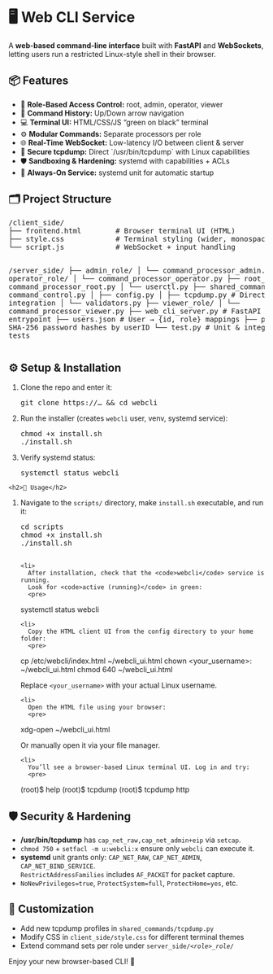 <!DOCTYPE html>
<html lang="en">
<head>
  <meta charset="UTF-8" />
  <meta name="viewport" content="width=device-width, initial-scale=1"/>
</head>
<body>

  <h1>🖥️ Web CLI Service</h1>
  <p>
    A <strong>web-based command-line interface</strong> built with 
    <strong>FastAPI</strong> and <strong>WebSockets</strong>, 
    letting users run a restricted Linux-style shell in their browser.
  </p>

  <h2>📦 Features</h2>
  <ul>
    <li>🔐 <strong>Role-Based Access Control:</strong> root, admin, operator, viewer</li>
    <li>🧠 <strong>Command History:</strong> Up/Down arrow navigation</li>
    <li>💻 <strong>Terminal UI:</strong> HTML/CSS/JS “green on black” terminal</li>
    <li>⚙️ <strong>Modular Commands:</strong> Separate processors per role</li>
    <li>🌐 <strong>Real-Time WebSocket:</strong> Low-latency I/O between client & server</li>
    <li>🐾 <strong>Secure tcpdump:</strong> Direct `/usr/bin/tcpdump` with Linux capabilities</li>
    <li>🛡️ <strong>Sandboxing & Hardening:</strong> systemd with capabilities + ACLs</li>
    <li>🔁 <strong>Always-On Service:</strong> systemd unit for automatic startup</li>
  </ul>

  <h2>🗂️ Project Structure</h2>
  <pre>
/client_side/
├── frontend.html        # Browser terminal UI (HTML)
├── style.css            # Terminal styling (wider, monospace)
└── script.js            # WebSocket + input handling

/server_side/
├── admin_role/
│   └── command_processor_admin.py
├── operator_role/
│   └── command_processor_operator.py
├── root_role/
│   ├── command_processor_root.py
│   └── userctl.py
├── shared_commands/
│   ├── command_control.py
│   ├── config.py
│   ├── tcpdump.py           # Direct tcpdump integration
│   └── validators.py
├── viewer_role/
│   └── command_processor_viewer.py
├── web_cli_server.py       # FastAPI + WebSocket entrypoint
├── users.json              # User → {id, role} mappings
├── pass.json               # SHA-256 password hashes by userID
└── test.py                 # Unit & integration tests
  </pre>

  <h2>⚙️ Setup & Installation</h2>
  <ol>
    <li>Clone the repo and enter it:
      <pre>git clone https://… && cd webcli</pre>
    </li>
    <li>Run the installer (creates <code>webcli</code> user, venv, systemd service):
      <pre>chmod +x install.sh
./install.sh</pre>
    </li>
    <li>Verify systemd status:
      <pre>systemctl status webcli</pre>
    </li>
  </ol>

    <h2>🚀 Usage</h2>
  <ol>
    <li>
      Navigate to the <code>scripts/</code> directory, make <code>install.sh</code> executable, and run it:
      <pre>
cd scripts
chmod +x install.sh
./install.sh
      </pre>
    </li>

    <li>
      After installation, check that the <code>webcli</code> service is running.
      Look for <code>active (running)</code> in green:
      <pre>
systemctl status webcli
      </pre>
    </li>

    <li>
      Copy the HTML client UI from the config directory to your home folder:
      <pre>
cp /etc/webcli/index.html ~/webcli_ui.html
chown &lt;your_username&gt;: ~/webcli_ui.html
chmod 640 ~/webcli_ui.html
      </pre>
      <p>Replace <code>&lt;your_username&gt;</code> with your actual Linux username.</p>
    </li>

    <li>
      Open the HTML file using your browser:
      <pre>
xdg-open ~/webcli_ui.html
      </pre>
      <p>Or manually open it via your file manager.</p>
    </li>

    <li>
      You’ll see a browser-based Linux terminal UI. Log in and try:
      <pre>
(root)$ help
(root)$ tcpdump
(root)$ tcpdump http
      </pre>
    </li>
  </ol>


  <h2>🛡️ Security & Hardening</h2>
  <ul>
    <li><strong>/usr/bin/tcpdump</strong> has <code>cap_net_raw,cap_net_admin+eip</code> via <code>setcap</code>.</li>
    <li><code>chmod 750</code> + <code>setfacl -m u:webcli:x</code> ensure only <code>webcli</code> can execute it.</li>
    <li><strong>systemd</strong> unit grants only:
      <code>CAP_NET_RAW</code>, <code>CAP_NET_ADMIN</code>, <code>CAP_NET_BIND_SERVICE</code>.<br>
      <code>RestrictAddressFamilies</code> includes <code>AF_PACKET</code> for packet capture.</li>
    <li><code>NoNewPrivileges=true</code>, <code>ProtectSystem=full</code>, <code>ProtectHome=yes</code>, etc.</li>
  </ul>

  <h2>🔄 Customization</h2>
  <ul>
    <li>Add new tcpdump profiles in <code>shared_commands/tcpdump.py</code></li>
    <li>Modify CSS in <code>client_side/style.css</code> for different terminal themes</li>
    <li>Extend command sets per role under <code>server_side/<em>&lt;role&gt;_role/</em></code></li>
  </ul>

  <p>Enjoy your new browser-based CLI! 🚀</p>
</body>
</html>